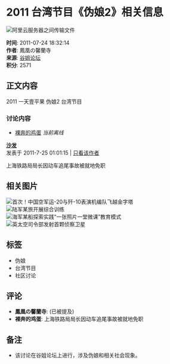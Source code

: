 # 2011 台湾节目《伪娘2》相关信息

![阿里云服务器之间传输文件](data/attachment/block/72/72d2ceeacf020d38cddcf177d45463a3.jpg)

**时间**: 2011-07-24 18:32:14  
**作者**: 鳳凰の馨蘭寺  
**来源**: [谷姐论坛](https://bbs.kaoai.cn/)  
**积分**: 2571  

## 正文内容

2011 一天壹平果 伪娘2 台湾节目

### 讨论内容
- [裸奔的鸡蛋](space-uid-137.html) _当前离线_

**[沙发](forum.php?mod=redirect&goto=findpost&ptid=347&pid=578)**  
发表于 2011-7-25 01:01:15 | [只看该作者](forum.php?mod=viewthread&tid=347&page=1&authorid=137)

上海铁路局局长因动车追尾事故被就地免职

## 相关图片
![首次！中国空军运-20与歼-10表演机编队飞越金字塔](data/attachment/block/c3/c380e169e1ed16e6d03a78dae76945f7.jpg)  
![陆军某旅开展综合训练](data/attachment/block/1e/1e6b5e71196f434244e35093e2ca8855.jpg)  
![海军某船探索实践“一张照片一堂微课”教育模式](data/attachment/block/a3/a3643b814325c8a25e6f2565b4ae180e.jpg)  
![英太空司令部发射首颗侦察卫星](data/attachment/block/d0/d0dcc0a2e11a757a7a4822501f1aa2d0.jpg)  

## 标签
- 伪娘
- 台湾节目
- 社区讨论

## 评论
- **鳳凰の馨蘭寺**: (已被提及)
- **裸奔的鸡蛋**: 上海铁路局局长因动车追尾事故被就地免职

## 备注
- 该讨论在谷姐论坛上进行，涉及伪娘和相关社会现象。